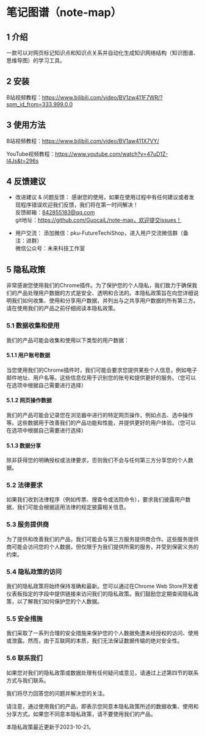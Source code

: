 # 笔记图谱（note-map）
## 1 介绍
一款可以对网页标记知识点和知识点关系并自动化生成知识网络结构（知识图谱、思维导图）的学习工具。

## 2 安装
B站视频教程：https://www.bilibili.com/video/BV1zw411F7WR/?spm_id_from=333.999.0.0


## 3 使用方法
B站视频教程：https://www.bilibili.com/video/BV1aw411X7VY/

YouTube视频教程：https://www.youtube.com/watch?v=47uD1Z-I4Js&t=296s

## 4 反馈建议

- 改进建议 & 问题反馈：
感谢您的使用，如果在使用过程中有任何建议或者发现程序错误欢迎我们反馈，我们将在第一时间解决！<br>
反馈邮箱：842855183@qq.com<br>
git地址：https://github.com/GuocaiL/note-map，欢迎提交issues！

- 用户交流：
添加微信：pku-FutureTechiShop，进入用户交流微信群（备注：进群）<br>
微信公众号：未来科技工作室

## 5 隐私政策

非常感谢您使用我们的Chrome插件。为了保护您的个人隐私，我们致力于确保我们的产品处理用户数据的方式是安全、透明和合法的。本隐私政策旨在向您详细说明我们如何收集、使用和分享用户数据，并列出与之共享用户数据的所有第三方。请在使用我们的产品之前仔细阅读本隐私政策。

### 5.1 数据收集和使用
我们的产品可能会收集和使用以下类型的用户数据：

#### 5.1.1 用户账号数据

当您使用我们的Chrome插件时，我们可能会要求您提供某些个人信息，例如电子邮件地址、用户名等。这些信息仅用于识别您的账号和提供更好的服务。（您可以在选项中根据自己需要进行选择）

#### 5.1.2 网页操作数据

我们的产品可能会记录您在浏览器中进行的特定网页操作，例如点击、选中操作等。这些数据用于改善我们的产品功能和性能，并提供更好的用户体验。（您可以在选项中根据自己需要进行选择）

#### 5.1.3 数据分享
除非获得您的明确授权或法律要求，否则我们不会与任何第三方分享您的个人数据。

### 5.2 法律要求

如果我们收到法律程序（例如传票、搜查令或法院命令），要求我们披露用户数据，我们可能会根据适用法律的规定披露相关信息。

### 5.3 服务提供商

为了提供和改善我们的产品，我们可能会与第三方服务提供商合作。这些服务提供商可能会访问您的个人数据，但仅限于为我们提供所需的服务，并受到保密义务的约束。

### 5.4 隐私政策的访问
我们的隐私政策将始终保持准确和最新。您可以通过在Chrome Web Store开发者仪表板指定的字段中提供链接来访问我们的隐私政策。我们鼓励您定期查阅隐私政策，以了解我们如何保护您的个人数据。

### 5.5 安全措施
我们采取了一系列合理的安全措施来保护您的个人数据免遭未经授权的访问、使用或泄露。然而，由于互联网的本质，我们无法保证数据传输的绝对安全性。

### 5.6 联系我们
如果您对我们的隐私政策或数据处理有任何疑问或意见，请通过上述第四节的联系方式与我们联系。

我们将尽力回答您的问题并解决您的关注。

请注意，通过使用我们的产品，即表示您同意本隐私政策所述的数据收集、使用和分享方式。如果您不同意本隐私政策，请不要使用我们的产品。

本隐私政策最近更新于2023-10-21。


